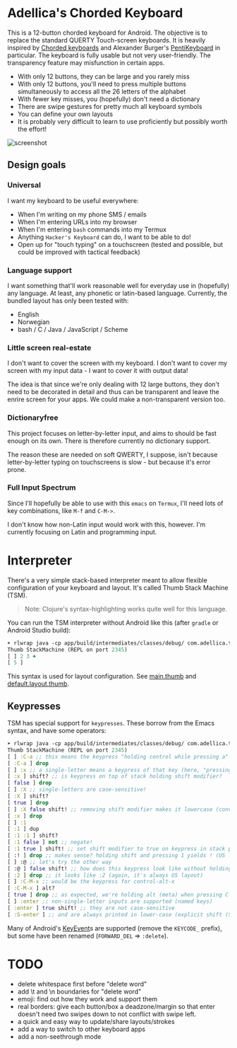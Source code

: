   [KeyEvent]: https://developer.android.com/reference/android/view/KeyEvent.html
  
# Adellica's Chorded Keyboard

This is a 12-button chorded keyboard for Android. The objective is to
replace the standard QUERTY Touch-screen keyboards. It is heavily
inspired
by [Chorded keyboards](https://en.wikipedia.org/wiki/Chorded_keyboard)
and Alexander
Burger's [PentiKeyboard](https://software-lab.de/penti.html) in
particular. The keyboard is fully usable but not very
user-friendly. The transparency feature may misfunction in certain
apps.

- With only 12 buttons, they can be large and you rarely miss
- With only 12 buttons, you'll need to press multiple buttons
  simultaneously to access all the 26 letters of the alphabet
- With fewer key misses, you (hopefully) don't need a dictionary
- There are swipe gestures for pretty much all keyboard symbols
- You can define your own layouts
- It is probably very difficult to learn to use proficiently but
  possibly worth the effort!

![screenshot](screenshot.gif)

## Design goals

### Universal

I want my keyboard to be useful everywhere:

- When I'm writing on my phone SMS / emails
- When I'm entering URLs into my browser
- When I'm entering `bash` commands into my Termux
- Anything `Hacker's Keyboard` can do, I want to be able to do!
- Open up for "touch typing" on a touchscreen (tested and possible,
  but could be improved with tactical feedback)

### Language support

I want something that'll work reasonable well for everyday use in
(hopefully) any language. At least, any phonetic or latin-based
language. Currently, the bundled layout has only been tested with:

- English
- Norwegian
- bash / C / Java / JavaScript / Scheme

### Little screen real-estate

I don't want to cover the screen with my keyboard. I don't want to
cover my screen with my input data - I want to cover it with output
data!

The idea is that since we're only dealing with 12 large buttons, they
don't need to be decorated in detail and thus can be transparent and
leave the enrire screen for your apps. We could make a non-transparent
version too.

### Dictionaryfree

This project focuses on letter-by-letter input, and aims to should be
fast enough on its own. There is therefore currently no dictionary
support.

The reason these are needed on soft QWERTY, I suppose, isn't
because letter-by-letter typing on touchscreens is slow - but because
it's error prone.

### Full Input Spectrum

Since I'll hopefully be able to use with this `emacs` on `Termux`,
I'll need lots of key combinations, like `M-f` and `C-M->`.

I don't know how non-Latin input would work with this, however. I'm
currently focusing on Latin and programming input.

# Interpreter 

There's a very simple stack-based interpreter meant to allow flexible
configuration of your keyboard and layout. It's called Thumb Stack
Machine (TSM).

> Note: Clojure's syntax-highlighting works quite well for this language.

You can run the TSM interpreter without Android like this (after
`gradle` or Android Studio build):

```clojure
➤ rlwrap java -cp app/build/intermediates/classes/debug/ com.adellica.thumbkeyboard.tsm.Reader
Thumb StackMachine (REPL on port 2345)
[ ] 2 3 +
[ 5 ]
```

This syntax is used for layout configuration. See
[main.thumb](app/src/main/assets/main.thumb) and
[default.layout.thumb](app/src/main/assets/default.layout.thumb).

## Keypresses

TSM has special support for `keypresses`. These borrow from the Emacs
syntax, and have some operators:

```clojure
➤ rlwrap java -cp app/build/intermediates/classes/debug/ com.adellica.thumbkeyboard.tsm.Reader
Thumb StackMachine (REPL on port 2345)
[ ] :C-a ;; this means the keypress "holding control while pressing a"
[ :C-a ] drop
[ ] :x ;; a single-letter means a keypress of that key (here, "pressing x")
[ :x ] shift? ;; is keypress on top of stack holding shift modifier?
[ false ] drop
[ ] :X ;; single-letters are case-sensitive!
[ :X ] shift?
[ true ] drop
[ ] :X false shift! ;; removing shift modifier makes it lowercase (convenience)
[ :x ] drop
[ ] :1
[ :1 ] dup
[ :1 :1 ] shift?
[ :1 false ] not ;; negate!
[ :1 true ] shift! ;; set shift modifier to true on keypress in stack position 2
[ :! ] drop ;; makes sense? holding shift and pressing 1 yields ! (US layout only)
[ ] :@ ;; let's try the other way
[ :@ ] false shift! ;; how does this keypress look like without holding shift?
[ :2 ] drop ;; it looks like :2 (again, it's always US layout)
[ ] :C-M-x ;; would be the keypress for control-alt-x
[ :C-M-x ] alt?
[ true ] drop ;; as expected, we're holding alt (meta) when pressing C-M-x.
[ ] :enter ;; non-single-letter inputs are supported (named keys)
[ :enter ] true shift! ;; they are not case-sensitive
[ :S-enter ] ;; and are always printed in lower-case (explicit shift (S) modifier)
```

Many of Android's [KeyEvent]s are supported (remove the `KEYCODE_`
prefix), but some have been renamed (`FORWARD_DEL` => `:delete`).

# TODO

- delete whitespace first before "delete word"
- add \t and \n boundaries for "delete word"
- emoji: find out how they work and support them
- real borders: give each button/box a deadzone/margin so that enter
  doesn't need two swipes down to not conflict with swipe left.
- a quick and easy way to update/share layouts/strokes
- add a way to switch to other keyboard apps
- add a non-seethrough mode

